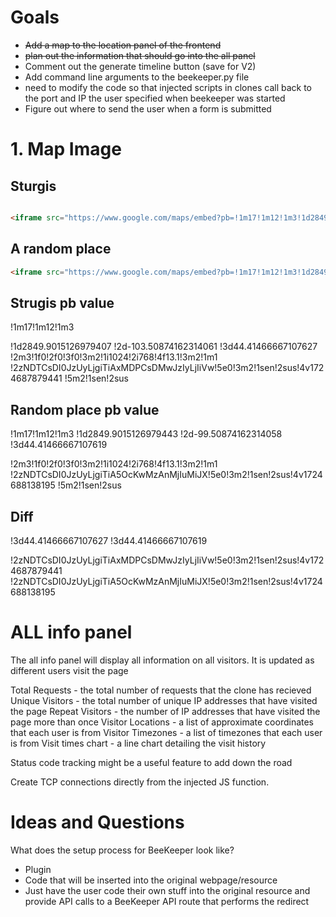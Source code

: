 
# Goals
- ~~Add a map to the location panel of the frontend~~
- ~~plan out the information that should go into the all panel~~
- Comment out the generate timeline button (save for V2)
- Add command line arguments to the beekeeper.py file 
- need to modify the code so that injected scripts in clones call back to the port and IP the user specified when beekeeper was started 
- Figure out where to send the user when a form is submitted

# 1. Map Image

## Sturgis
```html

<iframe src="https://www.google.com/maps/embed?pb=!1m17!1m12!1m3!1d2849.9015126979407!2d-103.50874162314061!3d44.41466667107627!2m3!1f0!2f0!3f0!3m2!1i1024!2i768!4f13.1!3m2!1m1!2zNDTCsDI0JzUyLjgiTiAxMDPCsDMwJzIyLjIiVw!5e0!3m2!1sen!2sus!4v1724687879441!5m2!1sen!2sus" width="600" height="450" style="border:0;" allowfullscreen="" loading="lazy" referrerpolicy="no-referrer-when-downgrade"></iframe>

```

## A random place
```html
<iframe src="https://www.google.com/maps/embed?pb=!1m17!1m12!1m3!1d2849.9015126979443!2d-99.50874162314058!3d44.41466667107619!2m3!1f0!2f0!3f0!3m2!1i1024!2i768!4f13.1!3m2!1m1!2zNDTCsDI0JzUyLjgiTiA5OcKwMzAnMjIuMiJX!5e0!3m2!1sen!2sus!4v1724688138195!5m2!1sen!2sus" width="600" height="450" style="border:0;" allowfullscreen="" loading="lazy" referrerpolicy="no-referrer-when-downgrade"></iframe>
```


## Strugis pb value 

!1m17!1m12!1m3

!1d2849.9015126979407
!2d-103.50874162314061
!3d44.41466667107627
!2m3!1f0!2f0!3f0!3m2!1i1024!2i768!4f13.1!3m2!1m1
!2zNDTCsDI0JzUyLjgiTiAxMDPCsDMwJzIyLjIiVw!5e0!3m2!1sen!2sus!4v1724687879441
!5m2!1sen!2sus

## Random place pb value

!1m17!1m12!1m3
!1d2849.9015126979443
!2d-99.50874162314058
!3d44.41466667107619

!2m3!1f0!2f0!3f0!3m2!1i1024!2i768!4f13.1!3m2!1m1
!2zNDTCsDI0JzUyLjgiTiA5OcKwMzAnMjIuMiJX!5e0!3m2!1sen!2sus!4v1724688138195
!5m2!1sen!2sus

## Diff

!3d44.41466667107627
!3d44.41466667107619

!2zNDTCsDI0JzUyLjgiTiAxMDPCsDMwJzIyLjIiVw!5e0!3m2!1sen!2sus!4v1724687879441
!2zNDTCsDI0JzUyLjgiTiA5OcKwMzAnMjIuMiJX!5e0!3m2!1sen!2sus!4v1724688138195

# ALL info panel

The all info panel will display all information on all visitors. 
It is updated as different users visit the page

Total Requests - the total number of requests that the clone has recieved
Unique Visitors - the total number of unique IP addresses that have visited the page
Repeat Visitors - the number of IP addresses that have visited the page more than once
Visitor Locations - a list of approximate coordinates that each user is from 
Visitor Timezones - a list of timezones that each user is from 
Visit times chart - a line chart detailing the visit history 


Status code tracking might be a useful feature to add down the road


Create TCP connections directly from the injected JS function. 


# Ideas and Questions 

What does the setup process for BeeKeeper look like? 
- Plugin 
- Code that will be inserted into the original webpage/resource 
- Just have the user  code their own stuff into the original resource and provide API calls to a BeeKeeper API route that performs the redirect



